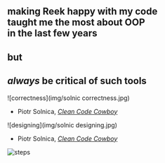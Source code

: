 ## making <span class="reek">Reek</span> happy with my code<br />taught me the most about OOP<br />in the last few years

## but
<!-- .element: class="fragment" -->

## _always_ be critical of such tools
<!-- .element: class="fragment" -->


![correctness](img/solnic correctness.jpg)
<!-- .element: style="width: 80%" -->

* Piotr Solnica, [_Clean Code Cowboy_](https://speakerdeck.com/solnic/clean-code-cowboy)


![designing](img/solnic designing.jpg)
<!-- .element: style="width: 80%" -->

* Piotr Solnica, [_Clean Code Cowboy_](https://speakerdeck.com/solnic/clean-code-cowboy)


![steps](img/steps.png)
